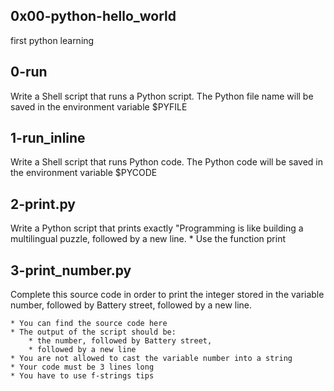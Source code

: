 ## 0x00-python-hello_world

first python learning

## 0-run
Write a Shell script that runs a Python script.
The Python file name will be saved in the environment variable $PYFILE

## 1-run_inline
Write a Shell script that runs Python code.
The Python code will be saved in the environment variable $PYCODE

## 2-print.py
Write a Python script that prints exactly "Programming is like building a multilingual puzzle, followed by a new line.
	* Use the function print

## 3-print_number.py
Complete this source code in order to print the integer stored in the variable number, followed by Battery street, followed by a new line.

	* You can find the source code here
	* The output of the script should be:
		* the number, followed by Battery street,
		* followed by a new line
	* You are not allowed to cast the variable number into a string
	* Your code must be 3 lines long
	* You have to use f-strings tips
